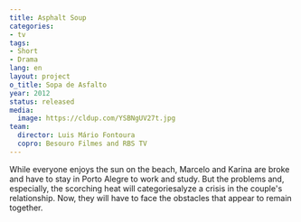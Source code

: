 ```yaml
---
title: Asphalt Soup
categories:
- tv
tags:
- Short
- Drama
lang: en
layout: project
o_title: Sopa de Asfalto
year: 2012
status: released
media:
  image: https://cldup.com/YSBNgUV27t.jpg
team:
  director: Luis Mário Fontoura
  copro: Besouro Filmes and RBS TV
---
```


While everyone enjoys the sun on the beach, Marcelo and Karina are broke and have to stay in Porto Alegre to work and study. But the problems and, especially, the scorching heat will categoriesalyze a crisis in the couple's relationship. Now, they will have to face the obstacles that appear to remain together.
